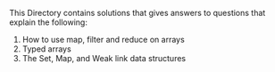 This Directory contains solutions that gives answers to questions that explain the following:
1. How to use map, filter and reduce on arrays
2. Typed arrays
3. The Set, Map, and Weak link data structures
